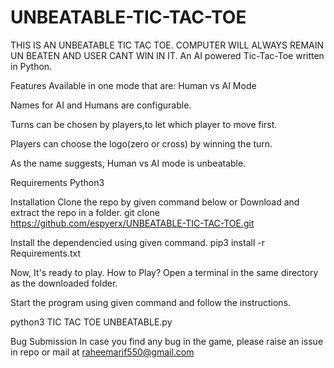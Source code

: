 # UNBEATABLE-TIC-TAC-TOE
THIS IS AN UNBEATABLE TIC TAC TOE. COMPUTER WILL ALWAYS REMAIN UN BEATEN AND USER CANT WIN IN IT.
An AI powered Tic-Tac-Toe written in Python.

Features
Available in one mode that are:
 Human vs AI Mode

Names for AI and Humans are configurable.

Turns can be chosen by players,to let which player to move first.

Players can choose the logo(zero or cross) by winning the turn.

As the name suggests, Human vs AI mode is unbeatable.

Requirements
Python3

Installation
Clone the repo by given command below or Download and extract the repo in a folder.
git clone  https://github.com/espyerx/UNBEATABLE-TIC-TAC-TOE.git

Install the dependencied using given command.
pip3 install -r Requirements.txt

Now, It's ready to play.
How to Play?
Open a terminal in the same directory as the downloaded folder.

Start the program using given command and follow the instructions.

python3 TIC TAC TOE UNBEATABLE.py

Bug Submission
In case you find any bug in the game, please raise an issue in repo or mail at raheemarif550@gmail.com
